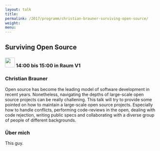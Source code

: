 ```yaml
---
layout: talk
title:
permalink: /2017/programm/christian-brauner-surviving-open-source/
weight:
menu:
---
```

## Surviving Open Source

### <img height = "32" src="../../../images/talk.svg"> 14:00 bis 15:00 in Raum V1

### Christian Brauner

Open source has become the leading model of software development in recent years. Nonetheless, navigating the depths of large-scale open source projects can be really challening. This talk will try to provide some pointed on how to maintain a large-scale open source projects. Especially how to handle conflicts, performing code-reviews in the open, dealing with code rejection, writing public specs and collaborating with a diverse group of people of different backgrounds.

### Über mich

This guy.

